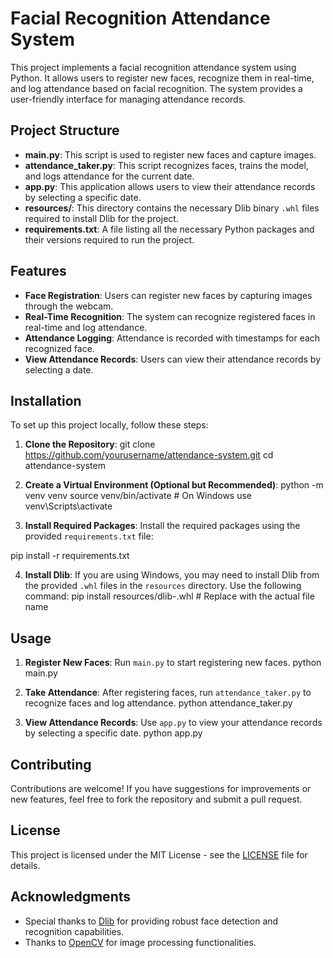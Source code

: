 # Facial Recognition Attendance System

This project implements a facial recognition attendance system using Python. It allows users to register new faces, recognize them in real-time, and log attendance based on facial recognition. The system provides a user-friendly interface for managing attendance records.

## Project Structure

- **main.py**: This script is used to register new faces and capture images.
- **attendance_taker.py**: This script recognizes faces, trains the model, and logs attendance for the current date.
- **app.py**: This application allows users to view their attendance records by selecting a specific date.
- **resources/**: This directory contains the necessary Dlib binary `.whl` files required to install Dlib for the project.
- **requirements.txt**: A file listing all the necessary Python packages and their versions required to run the project.

## Features

- **Face Registration**: Users can register new faces by capturing images through the webcam.
- **Real-Time Recognition**: The system can recognize registered faces in real-time and log attendance.
- **Attendance Logging**: Attendance is recorded with timestamps for each recognized face.
- **View Attendance Records**: Users can view their attendance records by selecting a date.

## Installation

To set up this project locally, follow these steps:

1. **Clone the Repository**:
git clone https://github.com/yourusername/attendance-system.git
cd attendance-system


2. **Create a Virtual Environment (Optional but Recommended)**:
python -m venv venv
source venv/bin/activate # On Windows use venv\Scripts\activate


3. **Install Required Packages**:
Install the required packages using the provided `requirements.txt` file:

pip install -r requirements.txt


4. **Install Dlib**:
If you are using Windows, you may need to install Dlib from the provided `.whl` files in the `resources` directory. Use the following command:
pip install resources/dlib-<version>.whl # Replace <version> with the actual file name


## Usage

1. **Register New Faces**:
Run `main.py` to start registering new faces.
python main.py


2. **Take Attendance**:
After registering faces, run `attendance_taker.py` to recognize faces and log attendance.
python attendance_taker.py


3. **View Attendance Records**:
Use `app.py` to view your attendance records by selecting a specific date.
python app.py


## Contributing

Contributions are welcome! If you have suggestions for improvements or new features, feel free to fork the repository and submit a pull request.

## License

This project is licensed under the MIT License - see the [LICENSE](LICENSE) file for details.

## Acknowledgments

- Special thanks to [Dlib](http://dlib.net/) for providing robust face detection and recognition capabilities.
- Thanks to [OpenCV](https://opencv.org/) for image processing functionalities.

